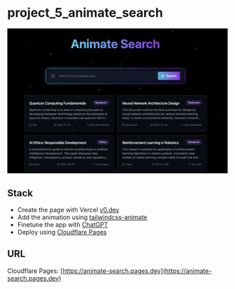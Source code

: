 # project_5_animate_search

![](./img/animate_search.jpg)

## Stack

- Create the page with Vercel [v0.dev](https://v0.dev/)
- Add the animation using [tailwindcss-animate](https://github.com/jamiebuilds/tailwindcss-animate)
- Finetune the app with [ChatGPT](https://chatgpt.com/)
- Deploy using [Cloudflare Pages](https://pages.cloudflare.com/)

## URL

Cloudflare Pages: [https://animate-search.pages.dev](https://animate-search.pages.dev)

